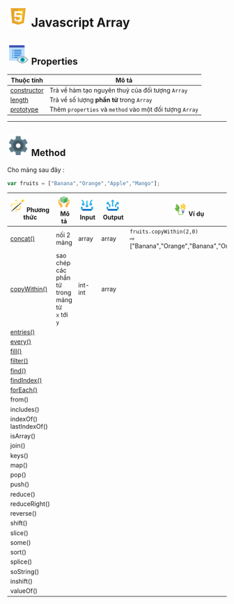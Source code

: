 # ![icons8-javascript.png](https://raw.githubusercontent.com/Zenfection/Image/master/2021/04/24-16-10-25-icons8-javascript.png) Javascript Array

## <img src="https://raw.githubusercontent.com/Zenfection/Image/master/2021/04/24-13-17-07-icons8-show_property.png" title="" alt="icons8-show_property.png" width="50"> Properties

| Thuộc tính                                                                 | Mô tả                                                   |
| -------------------------------------------------------------------------- | ------------------------------------------------------- |
| [constructor](https://www.w3schools.com/jsref/jsref_constructor_array.asp) | Trả về hàm tạo nguyên thuỷ của đối tượng `Array`        |
| [length](https://www.w3schools.com/jsref/jsref_length_array.asp)           | Trả về số lượng **phần tử** trong `Array`               |
| [prototype](https://www.w3schools.com/jsref/jsref_prototype_array.asp)     | Thêm `properties` và `method` vào một đối tượng `Array` |

---

## <img src="https://raw.githubusercontent.com/Zenfection/Image/master/2021/04/24-13-18-15-icons8-settings.png" title="" alt="icons8-settings.png" width="50"> Method

Cho mảng sau đây : 

```javascript
var fruits = ["Banana","Orange","Apple","Mango"];
```

| ![icons8-magic_wand.png](https://raw.githubusercontent.com/Zenfection/Image/master/2021/04/24-15-21-11-icons8-magic_wand.png) Phương thức | ![icons8-handle_with_care.png](https://raw.githubusercontent.com/Zenfection/Image/master/2021/04/24-15-19-20-icons8-handle_with_care.png) Mô tả | ![icons8-input.png](https://raw.githubusercontent.com/Zenfection/Image/master/2021/04/24-15-18-48-icons8-input.png) Input | ![icons8-output.png](https://raw.githubusercontent.com/Zenfection/Image/master/2021/04/24-15-18-39-icons8-output.png) Output | ![icons8-energy_saving_bulb.png](https://raw.githubusercontent.com/Zenfection/Image/master/2021/04/24-15-20-02-icons8-energy_saving_bulb.png) Ví dụ |
| ----------------------------------------------------------------------------------------------------------------------------------------- | ----------------------------------------------------------------------------------------------------------------------------------------------- | ------------------------------------------------------------------------------------------------------------------------- | ---------------------------------------------------------------------------------------------------------------------------- | --------------------------------------------------------------------------------------------------------------------------------------------------- |
| [concat()](https://www.w3schools.com/jsref/jsref_concat_array.asp)                                                                        | nối 2 mảng                                                                                                                                      | array                                                                                                                     | array                                                                                                                        | `fruits.copyWithin(2,0)`<br>⇨ ["Banana","Orange","Banana","Orange"]                                                                                 |
| [copyWithin()](https://www.w3schools.com/jsref/jsref_copywithin.asp)                                                                      | sao chép các phần tử trong mảng từ `x` tới `y`                                                                                                  | int-int                                                                                                                   | array                                                                                                                        |                                                                                                                                                     |
| [entries()](https://www.w3schools.com/jsref/jsref_entries.asp)                                                                            |                                                                                                                                                 |                                                                                                                           |                                                                                                                              |                                                                                                                                                     |
| [every()](https://www.w3schools.com/jsref/jsref_every.asp)                                                                                |                                                                                                                                                 |                                                                                                                           |                                                                                                                              |                                                                                                                                                     |
| [fill()](https://www.w3schools.com/jsref/jsref_fill.asp)                                                                                  |                                                                                                                                                 |                                                                                                                           |                                                                                                                              |                                                                                                                                                     |
| [filter()](https://www.w3schools.com/jsref/jsref_filter.asp)                                                                              |                                                                                                                                                 |                                                                                                                           |                                                                                                                              |                                                                                                                                                     |
| [find()](https://www.w3schools.com/jsref/jsref_find.asp)                                                                                  |                                                                                                                                                 |                                                                                                                           |                                                                                                                              |                                                                                                                                                     |
| [findIndex()](https://www.w3schools.com/jsref/jsref_findindex.asp)                                                                        |                                                                                                                                                 |                                                                                                                           |                                                                                                                              |                                                                                                                                                     |
| [forEach()](https://www.w3schools.com/jsref/jsref_foreach.asp)                                                                            |                                                                                                                                                 |                                                                                                                           |                                                                                                                              |                                                                                                                                                     |
| from()                                                                                                                                    |                                                                                                                                                 |                                                                                                                           |                                                                                                                              |                                                                                                                                                     |
| includes()                                                                                                                                |                                                                                                                                                 |                                                                                                                           |                                                                                                                              |                                                                                                                                                     |
| indexOf()<br>lastIndexOf()                                                                                                                |                                                                                                                                                 |                                                                                                                           |                                                                                                                              |                                                                                                                                                     |
| isArray()                                                                                                                                 |                                                                                                                                                 |                                                                                                                           |                                                                                                                              |                                                                                                                                                     |
| join()                                                                                                                                    |                                                                                                                                                 |                                                                                                                           |                                                                                                                              |                                                                                                                                                     |
| keys()                                                                                                                                    |                                                                                                                                                 |                                                                                                                           |                                                                                                                              |                                                                                                                                                     |
| map()                                                                                                                                     |                                                                                                                                                 |                                                                                                                           |                                                                                                                              |                                                                                                                                                     |
| pop()                                                                                                                                     |                                                                                                                                                 |                                                                                                                           |                                                                                                                              |                                                                                                                                                     |
| push()                                                                                                                                    |                                                                                                                                                 |                                                                                                                           |                                                                                                                              |                                                                                                                                                     |
| reduce()                                                                                                                                  |                                                                                                                                                 |                                                                                                                           |                                                                                                                              |                                                                                                                                                     |
| reduceRight()                                                                                                                             |                                                                                                                                                 |                                                                                                                           |                                                                                                                              |                                                                                                                                                     |
| reverse()                                                                                                                                 |                                                                                                                                                 |                                                                                                                           |                                                                                                                              |                                                                                                                                                     |
| shift()                                                                                                                                   |                                                                                                                                                 |                                                                                                                           |                                                                                                                              |                                                                                                                                                     |
| slice()                                                                                                                                   |                                                                                                                                                 |                                                                                                                           |                                                                                                                              |                                                                                                                                                     |
| some()                                                                                                                                    |                                                                                                                                                 |                                                                                                                           |                                                                                                                              |                                                                                                                                                     |
| sort()                                                                                                                                    |                                                                                                                                                 |                                                                                                                           |                                                                                                                              |                                                                                                                                                     |
| splice()                                                                                                                                  |                                                                                                                                                 |                                                                                                                           |                                                                                                                              |                                                                                                                                                     |
| soString()                                                                                                                                |                                                                                                                                                 |                                                                                                                           |                                                                                                                              |                                                                                                                                                     |
| inshift()                                                                                                                                 |                                                                                                                                                 |                                                                                                                           |                                                                                                                              |                                                                                                                                                     |
| valueOf()                                                                                                                                 |                                                                                                                                                 |                                                                                                                           |                                                                                                                              |                                                                                                                                                     |
